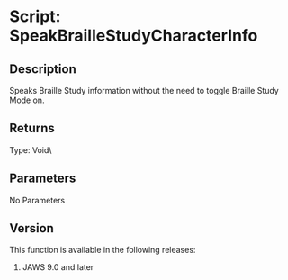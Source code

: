# Script: SpeakBrailleStudyCharacterInfo

## Description

Speaks Braille Study information without the need to toggle Braille
Study Mode on.

## Returns

Type: Void\

## Parameters

No Parameters

## Version

This function is available in the following releases:

1.  JAWS 9.0 and later
